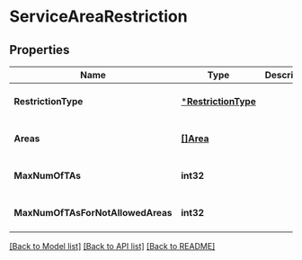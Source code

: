 # ServiceAreaRestriction

## Properties
Name | Type | Description | Notes
------------ | ------------- | ------------- | -------------
**RestrictionType** | [***RestrictionType**](RestrictionType.md) |  | [optional] [default to null]
**Areas** | [**[]Area**](Area.md) |  | [optional] [default to null]
**MaxNumOfTAs** | **int32** |  | [optional] [default to null]
**MaxNumOfTAsForNotAllowedAreas** | **int32** |  | [optional] [default to null]

[[Back to Model list]](../README.md#documentation-for-models) [[Back to API list]](../README.md#documentation-for-api-endpoints) [[Back to README]](../README.md)

